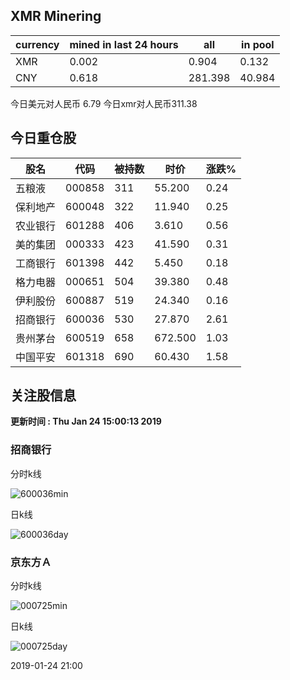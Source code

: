 ## XMR Minering

|currency|mined in last 24 hours|all|in pool|
|---|---|---|---|
|XMR|0.002|0.904|0.132|
|CNY|0.618|281.398|40.984|

今日美元对人民币 6.79	今日xmr对人民币311.38


## 今日重仓股 

|股名|代码|被持数|时价|涨跌%|
|---|---|---|---|---|
|五粮液|000858|311|55.200|0.24|
|保利地产|600048|322|11.940|0.25|
|农业银行|601288|406|3.610|0.56|
|美的集团|000333|423|41.590|0.31|
|工商银行|601398|442|5.450|0.18|
|格力电器|000651|504|39.380|0.48|
|伊利股份|600887|519|24.340|0.16|
|招商银行|600036|530|27.870|2.61|
|贵州茅台|600519|658|672.500|1.03|
|中国平安|601318|690|60.430|1.58|

## 关注股信息
**更新时间 : Thu Jan 24 15:00:13 2019**
### 招商银行 
分时k线

![600036min](http://image.sinajs.cn/newchart/min/n/sh600036.gif)

日k线

![600036day](http://image.sinajs.cn/newchart/daily/n/sh600036.gif)

### 京东方Ａ 
分时k线

![000725min](http://image.sinajs.cn/newchart/min/n/sz000725.gif)

日k线

![000725day](http://image.sinajs.cn/newchart/daily/n/sz000725.gif)

2019-01-24 21:00